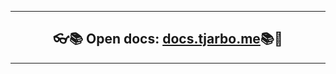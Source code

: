 ***

<h2 align="center">👓📚 Open docs: <a href="https://docs.tjarbo.me/">docs.tjarbo.me</a>📚🎉</h2>

***